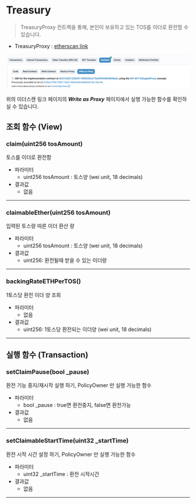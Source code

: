 

# Treasury

> TreasuryProxy 컨트랙을 통해, 본인이 보유하고 있는 TOS를 이더로 환전할 수 있습니다.

- TreasuryProxy :  [etherscan link](https://etherscan.io/address/0xd27a68a457005f822863199af0f817f672588ad6#writeProxyContract)

![Write as Proxy 선택](../img/treasury_0.png)

위의 이더스캔 링크 페이지의 ***Write as Proxy*** 페이지에서 실행 가능한 함수를 확인하실 수 있습니다.



## 조회 함수 (View) 

### claim(uint256 tosAmount) 

토스를 이더로 환전함

- 파라미터
  - uint256 tosAmount : 토스양 (wei unit, 18 decimals)
- 결과값
  -  없음

*********

### claimableEther(uint256 tosAmount)

입력된 토스량 따른 이더 환산 량

- 파라미터
  - uint256 tosAmount : 토스양 (wei unit, 18 decimals)
- 결과값
  -  uint256: 환전될때 받을 수 있는 이더량

*********

### backingRateETHPerTOS()

1토스당 환전 이더 양 조회

- 파라미터
  - 없음 
- 결과값
  -  uint256: 1토스당 환전되는 이더양  (wei unit, 18 decimals)

*********



## 실행 함수 (Transaction)

### setClaimPause(bool _pause)

환전 기능 중지/재시작 실행 하기, PolicyOwner 만 실행 가능한 함수

- 파라미터
  - bool _pause : true면 환전중지, false면 환전가능
- 결과값
  - 없음

****

### setClaimableStartTime(uint32 _startTime)

환전 시작 시간 설정 하기, PolicyOwner 만 실행 가능한 함수

- 파라미터
  -  uint32 _startTime : 환전 시작시간
- 결과값
  - 없음

*********

